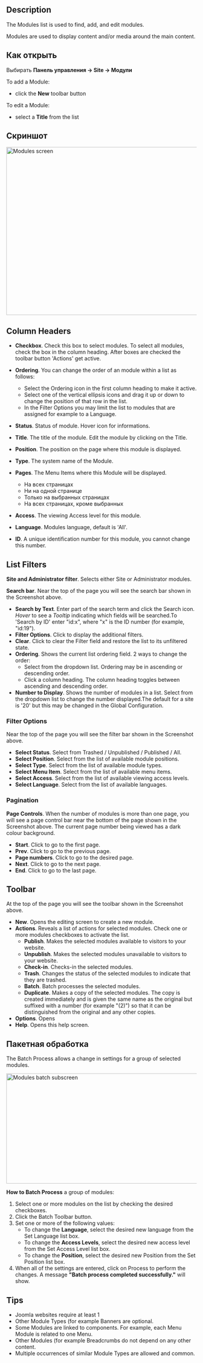 <!-- Filename: Help4.x:Modules / Display title: Модули -->

## Description

The Modules list is used to find, add, and edit modules.

Modules are used to display content and/or media around the main
content.

## Как открыть
Выбирать **Панель управления → Site → Модули**

To add a Module:

- click the **New** toolbar button

To edit a Module:

- select a **Title** from the list

## Скриншот

<img
src="https://docs.joomla.org/images/thumb/d/d4/Help-4x-Modules-screen-ru.png/800px-Help-4x-Modules-screen-ru.png"
decoding="async"
srcset="https://docs.joomla.org/images/thumb/d/d4/Help-4x-Modules-screen-ru.png/1200px-Help-4x-Modules-screen-ru.png 1.5x, https://docs.joomla.org/images/thumb/d/d4/Help-4x-Modules-screen-ru.png/1600px-Help-4x-Modules-screen-ru.png 2x"
data-file-width="2880" data-file-height="1600" width="800" height="444"
alt="Modules screen" />

## Column Headers

- **Checkbox**. Check this box to select modules. To select all modules,
  check the box in the column heading. After boxes are checked the
  toolbar button 'Actions' get active.
- **Ordering**. You can change the order of an module within a list as
  follows:
  - Select the Ordering icon <i class="fa-solid fa-sort"></i> in the first
  column heading to make it active.
  - Select one of the vertical ellipsis icons <span class="icon-ellipsis-v"></span>
 and drag it up or down to change the
    position of that row in the list.
  - In the Filter Options you may limit the list to modules that are
    assigned for example to a Language.
- **Status**. Status of module. Hover icon for informations.
- **Title**. The title of the module. Edit the module by clicking on the
  Title.
- **Position**. The position on the page where this module is displayed.

- **Type**. The system name of the Module.
- **Pages**. The Menu Items where this Module will be displayed.
  - На всех страницах
  - Ни на одной странице
  - Только на выбранных страницах
  - На всех страницах, кроме выбранных
- **Access**. The viewing Access level  for this module.
- **Language**. Modules language, default is 'All'.
- **ID**. A unique identification number for this module, you cannot
  change this number.

## List Filters

**Site and Administrator filter**. Selects either Site or Administrator
modules.

**Search bar**. Near the top of the page you will see the search bar
shown in the Screenshot above.

- **Search by Text**. Enter part of the search term and click the Search
  icon. *Hover* to see a *Tooltip* indicating which fields will be
  searched.To 'Search by ID' enter "id:x", where "x" is the ID number
  (for example, "id:19").
- **Filter Options**. Click to display the additional filters.
- **Clear**. Click to clear the Filter field and restore the list to its
  unfiltered state.
- **Ordering**. Shows the current list ordering field. 2 ways to change
  the order:
  - Select from the dropdown list. Ordering may be in ascending or
    descending order.
  - Click a column heading. The column heading toggles between ascending
    and descending order.
- **Number to Display**. Shows the number of modules in a list. Select
  from the dropdown list to change the number displayed.The default for
  a site is '20' but this may be changed in the Global Configuration.

### Filter Options

Near the top of the page you will see the filter bar shown in the
Screenshot above.

- **Select Status**. Select from Trashed / Unpublished / Published /
  All.
- **Select Position**. Select from the list of available module
  positions.
- **Select Type**. Select from the list of available module types.
- **Select Menu Item**. Select from the list of available menu items.
- **Select Access**. Select from the list of available viewing access
  levels.
- **Select Language**. Select from the list of available languages.

### Pagination

**Page Controls**. When the number of modules is more than one page, you
will see a page control bar near the bottom of the page shown in the
Screenshot above. The current page number being viewed
has a dark colour background.

- **Start**. Click to go to the first page.
- **Prev**. Click to go to the previous page.
- **Page numbers**. Click to go to the desired page.
- **Next**. Click to go to the next page.
- **End**. Click to go to the last page.

## Toolbar

At the top of the page you will see the toolbar shown in the
Screenshot above.

- **New**. Opens the editing screen to create a new module.
- **Actions**. Reveals a list of actions for selected modules. Check one
  or more modules checkboxes to activate the list.
  - **Publish**. Makes the selected modules available to visitors to
    your website.
  - **Unpublish**. Makes the selected modules unavailable to visitors to
    your website.
  - **Check-in**. Checks-in the selected modules.
  - **Trash**. Changes the status of the selected modules to indicate
    that they are trashed.
  - **Batch**. Batch processes the selected modules.
  - **Duplicate**. Makes a copy of the selected modules. The copy is
    created immediately and is given the same name as the original but
    suffixed with a number (for example "(2)") so that it can be
    distinguished from the original and any other copies.
- **Options**. Opens
- **Help**. Opens this help screen.

## Пакетная обработка

The Batch Process allows a change in settings for a group of selected
modules.

<img
src="https://docs.joomla.org/images/thumb/c/c8/Help-4x-Modules-batch-subscreen-ru.png/600px-Help-4x-Modules-batch-subscreen-ru.png"
decoding="async"
srcset="https://docs.joomla.org/images/thumb/c/c8/Help-4x-Modules-batch-subscreen-ru.png/900px-Help-4x-Modules-batch-subscreen-ru.png 1.5x, https://docs.joomla.org/images/thumb/c/c8/Help-4x-Modules-batch-subscreen-ru.png/1200px-Help-4x-Modules-batch-subscreen-ru.png 2x"
data-file-width="1598" data-file-height="776" width="600" height="291"
alt="Modules batch subscreen" />

**How to Batch Process** a group of modules:

1.  Select one or more modules on the list by checking the desired
    checkboxes.
2.  Click the Batch Toolbar button.
3.  Set one or more of the following values:
    - To change the **Language**, select the desired new language from
      the Set Language list box.
    - To change the **Access Levels**, select the desired new access
      level from the Set Access Level list box.
    - To change the **Position**, select the desired new Position from
      the Set Position list box.
4.  When all of the settings are entered, click on Process to perform
    the changes. A message **"Batch process completed successfully."**
    will show.

## Tips

- Joomla websites require at least 1
- Other Module Types (for example
  Banners
  are optional.
- Some Modules are linked to components. For example, each Menu Module
  is related to one
  Menu.
- Other Modules (for example
  Breadcrumbs
  do not depend on any other content.
- Multiple occurrences of similar Module Types are allowed and common.
